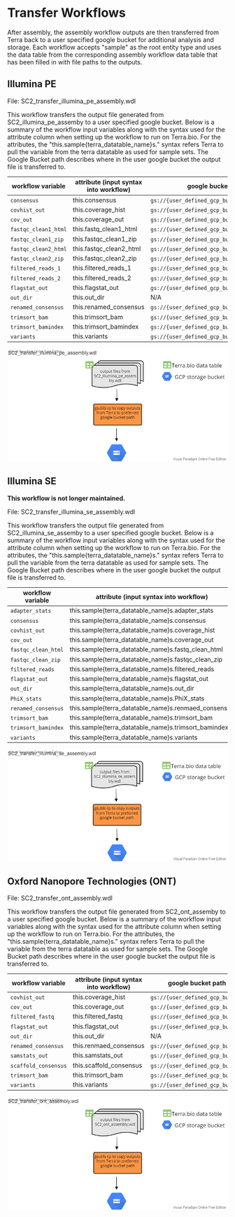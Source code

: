 # Transfer Workflows

After assembly, the assembly workflow outputs are then transferred from Terra back to a user specified google bucket for additional analysis and storage. Each workflow accepts "sample" as the root entity type and uses the data table from the corresponding assembly workflow data table that has been filled in with file paths to the outputs. 

## Illumina PE

File: SC2_transfer_illumina_pe_assembly.wdl

This workflow transfers the output file generated from SC2_illumina_pe_assemby to a user specified google bucket. Below is a summary of the workflow input variables along with the syntax used for the attribute column when setting up the workflow to run on Terra.bio. For the attributes, the "this.sample{terra_datatable_name}s." syntax refers Terra to pull the variable from the terra datatable as used for sample sets. The Google Bucket path describes where in the user google bucket the output file is transferred to.  

| workflow variable    | attribute (input syntax into workflow) | google bucket path                           |
| -------------------- | -------------------------------------- | -------------------------------------------- |
| `consensus`          | this.consensus                         | `gs://{user_defined_gcp_bucket}/assemblies/` |
| `covhist_out`        | this.coverage_hist                     | `gs://{user_defined_gcp_bucket}/bam_stats/`  |
| `cov_out`            | this.coverage_out                      | `gs://{user_defined_gcp_bucket}/bam_stats/`  |
| `fastqc_clean1_html` | this.fastq_clean1_html                 | `gs://{user_defined_gcp_bucket}/fastqc/`     |
| `fastqc_clean1_zip`  | this.fastqc_clean1_zip                 | `gs://{user_defined_gcp_bucket}/fastqc/`     |
| `fastqc_clean2_html` | this.fastqc_clean2_html                | `gs://{user_defined_gcp_bucket}/fastqc/`     |
| `fastqc_clean2_zip`  | this.fastqc_clean2_zip                 | `gs://{user_defined_gcp_bucket}/fastqc/`     |
| `filtered_reads_1`   | this.filtered_reads_1                  | `gs://{user_defined_gcp_bucket}/seqyclean/`  |
| `filtered_reads_2`   | this.filtered_reads_2                  | `gs://{user_defined_gcp_bucket}/seqclean/`   |
| `flagstat_out`       | this.flagstat_out                      | `gs://{user_defined_gcp_bucket}/bamstats/`   |
| `out_dir`            | this.out_dir                           | N/A                                          |
| `renamed_consensus`  | this.renamed_consensus                 | `gs://{user_defined_gcp_bucket}/assemblies/` |
| `trimsort_bam`       | this.trimsort_bam                      | `gs://{user_defined_gcp_bucket}/alignments/` |
| `trimsort_bamindex`  | this.trimsort_bamindex                 | `gs://{user_defined_gcp_bucket}/alignments/` |
| `variants`           | this.variants                          | `gs://{user_defined_gcp_bucket}/variants/`   |

![SC2_transfer_illumina_pe_assembly.wdl workflow diagram](img/SC2_transfer_illumina_pe_assembly.png)

## Illumina SE

**This workflow is not longer maintained.**

File: SC2_transfer_illumina_se_assembly.wdl

This workflow transfers the output file generated from SC2_illumina_se_assemby to a user specified google bucket. Below is a summary of the workflow input variables along with the syntax used for the attribute column when setting up the workflow to run on Terra.bio. For the attributes, the "this.sample{terra_datatable_name}s." syntax refers Terra to pull the variable from the terra datatable as used for sample sets. The Google Bucket path describes where in the user google bucket the output file is transferred to.  

| workflow variable   | attribute (input syntax into workflow)               | google bucket path                               |
| ------------------- | ---------------------------------------------------- | ------------------------------------------------ |
| `adapter_stats`     | this.sample{terra_datatable_name}s.adapter_stats     | `gs://{user_defined_gcp_bucket}/filter_reads/`   |
| `consensus`         | this.sample{terra_datatable_name}s.consensus         | `gs://{user_defined_gcp_bucket}/assemblies/`     |
| `covhist_out`       | this.sample{terra_datatable_name}s.coverage_hist     | `gs://{user_defined_gcp_bucket}/bam_stats/`      |
| `cov_out`           | this.sample{terra_datatable_name}s.coverage_out      | `gs://{user_defined_gcp_bucket}/bam_stats/`      |
| `fastqc_clean_html` | this.sample{terra_datatable_name}s.fastq_clean_html  | `gs://{user_defined_gcp_bucket}/fastqc/`         |
| `fastqc_clean_zip`  | this.sample{terra_datatable_name}s.fastqc_clean_zip  | `gs://{user_defined_gcp_bucket}/fastqc/`         |
| `filtered_reads`    | this.sample{terra_datatable_name}s.filtered_reads    | `gs://{user_defined_gcp_bucket}/seqyclean/`      |
| `flagstat_out`      | this.sample{terra_datatable_name}s.flagstat_out      | `gs://{user_defined_gcp_bucket}/bamstats/`       |
| `out_dir`           | this.sample{terra_datatable_name}s.out_dir           | N/A                                              |
| `PhiX_stats`        | this.sample{terra_datatable_name}s.PhiX_stats        | `gs://{user_defined_gcp_bucket}/filtered_reads/` |
| `renamed_consensus` | this.sample{terra_datatable_name}s.renmaed_consensus | `gs://{user_defined_gcp_bucket}/assemblies/`     |
| `trimsort_bam`      | this.sample{terra_datatable_name}s.trimsort_bam      | `gs://{user_defined_gcp_bucket}/alignments/`     |
| `trimsort_bamindex` | this.sample{terra_datatable_name}s.trimsort_bamindex | `gs://{user_defined_gcp_bucket}/alignments/`     |
| `variants`          | this.sample{terra_datatable_name}s.variants          | `gs://{user_defined_gcp_bucket}/variants/`       |

![SC2_transfer_illumina_se_assembly.wdl workflow diagram](img/SC2_transfer_illumina_se_assembly.png)

## Oxford Nanopore Technologies (ONT)

File: SC2_transfer_ont_assembly.wdl

This workflow transfers the output file generated from SC2_ont_assemby to a user specified google bucket. Below is a summary of the workflow input variables along with the syntax used for the attribute column when setting up the workflow to run on Terra.bio. For the attributes, the "this.sample{terra_datatable_name}s." syntax refers Terra to pull the variable from the terra datatable as used for sample sets. The Google Bucket path describes where in the user google bucket the output file is transferred to.  

| workflow variable    | attribute (input syntax into workflow) | google bucket path when transfered               |
| -------------------- | -------------------------------------- | ------------------------------------------------ |
| `covhist_out`        | this.coverage_hist                     | `gs://{user_defined_gcp_bucket}/bam_stats/`      |
| `cov_out`            | this.coverage_out                      | `gs://{user_defined_gcp_bucket}/bam_stats/`      |
| `filtered_fastq`     | this.filtered_fastq                    | `gs://{user_defined_gcp_bucket}/filtered_fastq/` |
| `flagstat_out`       | this.flagstat_out                      | `gs://{user_defined_gcp_bucket}/bamstats/`       |
| `out_dir`            | this.out_dir                           | N/A                                              |
| `renamed_consensus`  | this.renmaed_consensus                 | `gs://{user_defined_gcp_bucket}/assemblies/`     |
| `samstats_out`       | this.samstats_out                      | `gs://{user_defined_gcp_bucket}/bam_stats/`      |
| `scaffold_consensus` | this.scaffold_consensus                | `gs://{user_defined_gcp_bucket}/assemblies/`     |
| `trimsort_bam`       | this.trimsort_bam                      | `gs://{user_defined_gcp_bucket}/alignments/`     |
| `variants`           | this.variants                          | `gs://{user_defined_gcp_bucket}/variants/`       |

![SC2_transfer_ont_assembly.wdl workflow diagram](img/SC2_transfer_ont_assembly.png)
